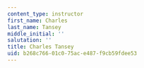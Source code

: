 ```yaml
---
content_type: instructor
first_name: Charles
last_name: Tansey
middle_initial: ''
salutation: ''
title: Charles Tansey
uid: b268c766-01c0-75ac-e487-f9cb59fdee53
---
```

